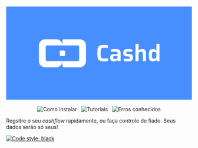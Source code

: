 ![banner](https://raw.githubusercontent.com/VFLins/cashd/main/src/cashd/assets/gh_banner-cashd.png)

<p align="center">
  <img alt="Como instalar" src="https://img.shields.io/badge/como_instalar-478eff?style=for-the-badge" href="https://github.com/VFLins/cashd/wiki/Instalando">
   &nbsp;
  <img alt="Tutoriais" src="https://img.shields.io/badge/tutoriais-478eff?style=for-the-badge" href="https://github.com/VFLins/cashd/wiki/">
   &nbsp;
  <img alt="Erros conhecidos" src="https://img.shields.io/badge/problemas_conhecidos-478eff?style=for-the-badge" href="https://github.com/VFLins/cashd/wiki/Problemas-conhecidos">
</p>

Regsitre o seu *cashflow* rapidamente, ou faça controle de fiado. Seus dados serão só seus!

[![Code style: black](https://img.shields.io/badge/code%20style-black-000000.svg)](https://github.com/psf/black)
